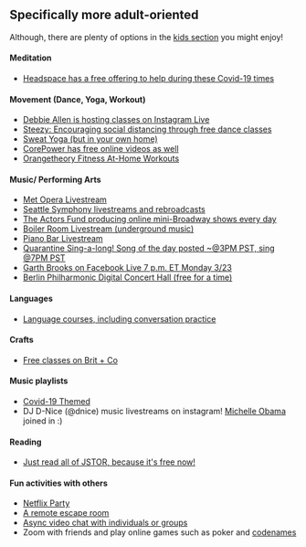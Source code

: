 ## Specifically more adult-oriented
Although, there are plenty of options in the [kids section](kids.md) you might enjoy!

#### Meditation
 - [Headspace has a free offering to help during these Covid-19 times](https://www.headspace.com/covid-19)

#### Movement (Dance, Yoga, Workout)
 - [Debbie Allen is hosting classes on Instagram Live](https://twitter.com/msdebbieallen/status/1239921015196536833?s=21)
 - [Steezy: Encouraging social distancing through free dance classes](https://www.steezy.co/free)
 - [Sweat Yoga (but in your own home)](https://vimeo.com/sweatyoga)
 - [CorePower has free online videos as well](https://www.corepoweryogaondemand.com/keep-up-your-practice)
 - [Orangetheory Fitness At-Home Workouts](https://www.youtube.com/playlist?list=PLeSKM0GTcnfE1c-yI8y-x5O2rdM3X9mZD)


#### Music/ Performing Arts
 - [Met Opera Livestream](https://www.vulture.com/2020/03/coronavirus-the-metropolitan-opera-to-stream-free-operas.html)
 - [Seattle Symphony livestreams and rebroadcasts](https://seattlesymphony.org/watch-listen/beyondthestage/live-broadcasts)
 - [The Actors Fund producing online mini-Broadway shows every day](https://secretnyc.co/broadway-stars-nightly-performances/?fbclid=IwAR2gkN4U2XnmAI1LuOUNit3u3PRmWQLuDaO1N9fTZeuKqmi_YJjp8EqUOFI)
 - [Boiler Room Livestream (underground music)](https://www.facebook.com/boilerroom.tv/?__tn__=%2CdkC-R&eid=ARBUi3RjBHxrUhiWJazCFvI4wwnvw6s8KCxnUXXZLoGoI3Zmx5K2RafGNxxi4byhyCc-GkrwkLnUxhjl&hc_ref=ARQcg8hP3FO3BPDVo9THNXhVXTsu036Druyrkk9VuNoX_fCEO9konkaSrLdKu45CDCw)
 - [Piano Bar Livestream](https://www.timeout.com/newyork/news/maries-crisis-is-staying-open-as-a-virtual-piano-bar-every-night-031920?fbclid=IwAR2K2z0K6NPyrxZXdwppSfVaDnz25yX1VRrF9JSfB_7KBW5HUTECJTsakXg)
 - [Quarantine Sing-a-long! Song of the day posted ~@3PM PST, sing @7PM PST](https://www.facebook.com/groups/quarantinesingalong/)
 - [Garth Brooks on Facebook Live 7 p.m. ET Monday 3/23](https://www.facebook.com/GarthBrooks/)
 - [Berlin Philharmonic Digital Concert Hall (free for a time)](https://www.digitalconcerthall.com/en/home)

#### Languages
 - [Language courses, including conversation practice](https://bendlanguageinstitute.com/courses/)

#### Crafts
 - [Free classes on Brit + Co ](https://www.instagram.com/p/B92RLmyAXZn/)

#### Music playlists
 - [Covid-19 Themed](https://p198.p4.n0.cdn.getcloudapp.com/items/kpuY8Zdz/Image%202020-03-16%20at%2011.31.28%20AM.png?v=1395645f6506d726ee9b03efa8da5d2b)
 - DJ D-Nice (@dnice) music livestreams on instagram! [Michelle Obama](https://www.cnn.com/videos/entertainment/2020/03/23/dj-d-nice-instagram-live-party-michelle-obama-coronavirus-mxp-vpx.hln) joined in :)

#### Reading
 - [Just read all of JSTOR, because it's free now!](http://www.universitytimes.ie/2020/03/jstor-makes-database-accessible-to-the-public/?fbclid=IwAR0FuFp8RIAGdtvhRJdZWc-PiFc5xj8FMB6LAqHeOvUlK6ZNNBlWXHD9MJ4)

#### Fun activities with others
 - [Netflix Party](https://www.netflixparty.com/)
 - [A remote escape room](https://www.tryreason.com/lola-in-space/)
 - [Async video chat with individuals or groups](https://www.marcopolo.me/)
 - Zoom with friends and play online games such as poker and [codenames](https://www.horsepaste.com/)
